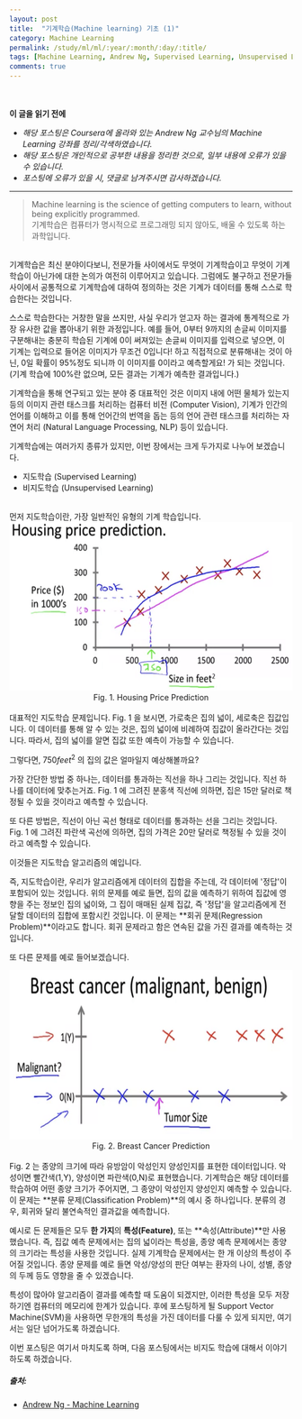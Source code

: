 ```yaml
---
layout: post
title:  "기계학습(Machine learning) 기초 (1)"
category: Machine Learning
permalink: /study/ml/ml/:year/:month/:day/:title/
tags: [Machine Learning, Andrew Ng, Supervised Learning, Unsupervised Learning, 머신러닝, 기계학습, 지도학습, 비지도학습]
comments: true
---
```


<br><br>
**이 글을 읽기 전에**<br>
- _해당 포스팅은 Coursera에 올라와 있는 Andrew Ng 교수님의 Machine Learning 강좌를 정리/각색하였습니다._
- _해당 포스팅은 개인적으로 공부한 내용을 정리한 것으로, 일부 내용에 오류가 있을 수 있습니다._
- _포스팅에 오류가 있을 시, 댓글로 남겨주시면 감사하겠습니다._

---

>Machine learning is the science of getting computers to learn, without being explicitly programmed.<br>
기계학습은 컴퓨터가 명시적으로 프로그래밍 되지 않아도, 배울 수 있도록 하는 과학입니다.

<br>
기계학습은 최신 분야이다보니, 전문가들 사이에서도 무엇이 기계학습이고 무엇이 기계학습이 아닌가에 대한 논의가 여전히 이루어지고 있습니다. 그럼에도 불구하고 전문가들 사이에서 공통적으로 기계학습에 대하여 정의하는 것은 기계가 데이터를 통해 스스로 학습한다는 것입니다.<br>

스스로 학습한다는 거창한 말을 쓰지만, 사실 우리가 얻고자 하는 결과에 통계적으로 가장 유사한 값을 뽑아내기 위한 과정입니다. 예를 들어, 0부터 9까지의 손글씨 이미지를 구분해내는 충분히 학습된 기계에 0이 써져있는 손글씨 이미지를 입력으로 넣으면, 이 기계는 입력으로 들어온 이미지가 무조건 0입니다! 하고 직접적으로 분류해내는 것이 아닌, 0일 확률이 95%정도 되니까 이 이미지를 0이라고 예측할게요! 가 되는 것입니다. (기계 학습에 100%란 없으며, 모든 결과는 기계가 예측한 결과입니다.)<br>

기계학습을 통해 연구되고 있는 분야 중 대표적인 것은 이미지 내에 어떤 물체가 있는지 등의 이미지 관련 태스크를 처리하는 컴퓨터 비전 (Computer Vision), 기계가 인간의 언어를 이해하고 이를 통해 언어간의 번역을 돕는 등의 언어 관련 태스크를 처리하는 자연어 처리 (Natural Language Processing, NLP) 등이 있습니다.<br>

기계학습에는 여러가지 종류가 있지만, 이번 장에서는 크게 두가지로 나누어 보겠습니다.
- 지도학습 (Supervised Learning)
- 비지도학습 (Unsupervised Learning)

<br>
먼저 지도학습이란, 가장 일반적인 유형의 기계 학습입니다.<br>

<center><img src="/assets/ml/01/Fig01_HousingPrice.png" width="600" height="300"></center>
<center>Fig. 1. Housing Price Prediction</center>
<br>
대표적인 지도학습 문제입니다. Fig. 1 을 보시면, 가로축은 집의 넓이, 세로축은 집값입니다. 이 데이터를 통해 알 수 있는 것은, 집의 넓이에 비례하여 집값이 올라간다는 것입니다. 따라서, 집의 넓이를 알면 집값 또한 예측이 가능할 수 있습니다.<br>

그렇다면, $750feet^2$ 의 집의 값은 얼마일지 예상해볼까요?<br>

가장 간단한 방법 중 하나는, 데이터를 통과하는 직선을 하나 그리는 것입니다. 직선 하나를 데이터에 맞추는거죠. Fig. 1 에 그려진 분홍색 직선에 의하면, 집은 15만 달러로 책정될 수 있을 것이라고 예측할 수 있습니다.<br>

또 다른 방법은, 직선이 아닌 곡선 형태로 데이터를 통과하는 선을 그리는 것입니다. Fig. 1 에 그려진 파란색 곡선에 의하면, 집의 가격은 20만 달러로 책정될 수 있을 것이라고 예측할 수 있습니다.<br>

이것들은 지도학습 알고리즘의 예입니다.<br>

즉, 지도학습이란, 우리가 알고리즘에게 데이터의 집합을 주는데, 각 데이터에 '정답'이 포함되어 있는 것입니다. 위의 문제를 예로 들면, 집의 값을 예측하기 위하여 집값에 영향을 주는 정보인 집의 넓이와, 그 집이 매매된 실제 집값, 즉 '정답'을 알고리즘에게 전달할 데이터의 집합에 포함시킨 것입니다. 이 문제는 **회귀 문제(Regression Problem)**이라고도 합니다. 회귀 문제라고 함은 연속된 값을 가진 결과를 예측하는 것입니다.<br>

또 다른 문제를 예로 들어보겠습니다.<br>

<center><img src="/assets/ml/01/Fig02_BreastCancer.png" width="600" height="300"></center>
<center>Fig. 2. Breast Cancer Prediction</center>
<br>
Fig. 2 는 종양의 크기에 따라 유방암이 악성인지 양성인지를 표현한 데이터입니다. 악성이면 빨간색(1,Y), 양성이면 파란색(0,N)로 표현했습니다. 기계학습은 해당 데이터를 학습하여 어떤 종양 크기가 주어지면, 그 종양이 악성인지 양성인지 예측할 수 있습니다. 이 문제는 **분류 문제(Classification Problem)**의 예시 중 하나입니다. 분류의 경우, 회귀와 달리 불연속적인 결과값을 예측합니다.<br>

예시로 든 문제들은 모두 **한 가지**의 **특성(Feature)**, 또는 **속성(Attribute)**만 사용했습니다. 즉, 집값 예측 문제에서는 집의 넓이라는 특성을, 종양 예측 문제에서는 종양의 크기라는 특성을 사용한 것입니다. 실제 기계학습 문제에서는 한 개 이상의 특성이 주어질 것입니다. 종양 문제를 예로 들면 악성/양성의 판단 여부는 환자의 나이, 성별, 종양의 두께 등도 영향을 줄 수 있겠습니다.<br>

특성이 많아야 알고리즘이 결과를 예측할 때 도움이 되겠지만, 이러한 특성을 모두 저장하기엔 컴퓨터의 메모리에 한계가 있습니다. 후에 포스팅하게 될 Support Vector Machine(SVM)을 사용하면 무한개의 특성을 가진 데이터를 다룰 수 있게 되지만, 여기서는 일단 넘어가도록 하겠습니다.<br>

이번 포스팅은 여기서 마치도록 하며, 다음 포스팅에서는 비지도 학습에 대해서 이야기하도록 하겠습니다.

##### 출처:
- [Andrew Ng - Machine Learning](https://www.coursera.org/learn/machine-learning)
